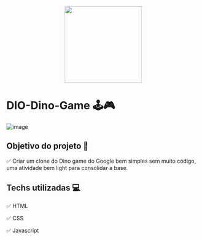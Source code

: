

<p align="center">
  <img src = "https://hermes.digitalinnovation.one/tracks/e9395483-aee9-4f2f-a361-b9a133034a2e.png" width = "200">
</p>

# DIO-Dino-Game 🕹🎮

![image](https://user-images.githubusercontent.com/70491871/141234418-d6c6bb52-a95a-487c-ad37-28b5b55e0d0e.png)


## Objetivo do projeto 📝
✅ Criar um clone do Dino game do Google bem simples sem muito código, uma atividade bem light para consolidar a base.

## Techs utilizadas 💻
✅ HTML

✅ CSS

✅ Javascript

